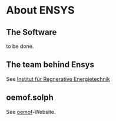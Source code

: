 # About ENSYS

## The Software
to be done.

## The team behind Ensys
See [Institut für Regnerative Energietechnik](https://www.hs-nordhausen.de/forschung/inret/)

## oemof.solph
See [oemof](https://oemof.org)-Website.